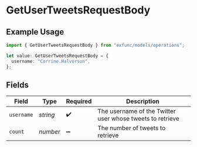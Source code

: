 # GetUserTweetsRequestBody

## Example Usage

```typescript
import { GetUserTweetsRequestBody } from "exfunc/models/operations";

let value: GetUserTweetsRequestBody = {
  username: "Corrine.Halvorson",
};
```

## Fields

| Field                                                     | Type                                                      | Required                                                  | Description                                               |
| --------------------------------------------------------- | --------------------------------------------------------- | --------------------------------------------------------- | --------------------------------------------------------- |
| `username`                                                | *string*                                                  | :heavy_check_mark:                                        | The username of the Twitter user whose tweets to retrieve |
| `count`                                                   | *number*                                                  | :heavy_minus_sign:                                        | The number of tweets to retrieve                          |